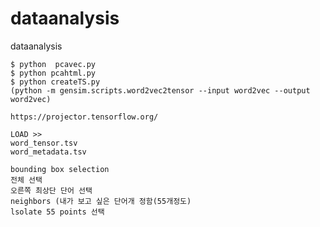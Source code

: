 # dataanalysis
dataanalysis

    $ python  pcavec.py
    $ python pcahtml.py
    $ python createTS.py
    (python -m gensim.scripts.word2vec2tensor --input word2vec --output word2vec)

    https://projector.tensorflow.org/
    
    LOAD >> 
    word_tensor.tsv
    word_metadata.tsv
    
    bounding box selection
    전체 선택
    오른쪽 최상단 단어 선택
    neighbors (내가 보고 싶은 단어개 정함(55개정도)
    lsolate 55 points 선택
    

